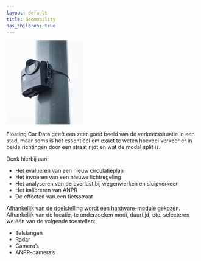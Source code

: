 ```yaml
---
layout: default
title: Geomobility
has_children: true
---
```


<div style="text-align: left;"><img src="https://raw.githubusercontent.com/samuvack/OSLO-mapping/main/docs/images/GeoMobility.png" width="200" alt="My Image" id="hp"></div>

Floating Car Data geeft een zeer goed beeld van de verkeerssituatie in een stad, maar soms is het essentieel om exact te weten hoeveel verkeer er in beide richtingen door een straat rijdt en wat de modal split is.

Denk hierbij aan:

- Het evalueren van een nieuw circulatieplan
- Het invoeren van een nieuwe lichtregeling
- Het analyseren van de overlast bij wegenwerken en sluipverkeer
- Het kalibreren van ANPR
- De effecten van een fietsstraat

Afhankelijk van de doelstelling wordt een hardware-module gekozen. Afhankelijk van de locatie, te onderzoeken modi, duurtijd, etc. selecteren we één van de volgende toestellen:

- Telslangen
- Radar
- Camera’s
- ANPR-camera’s
